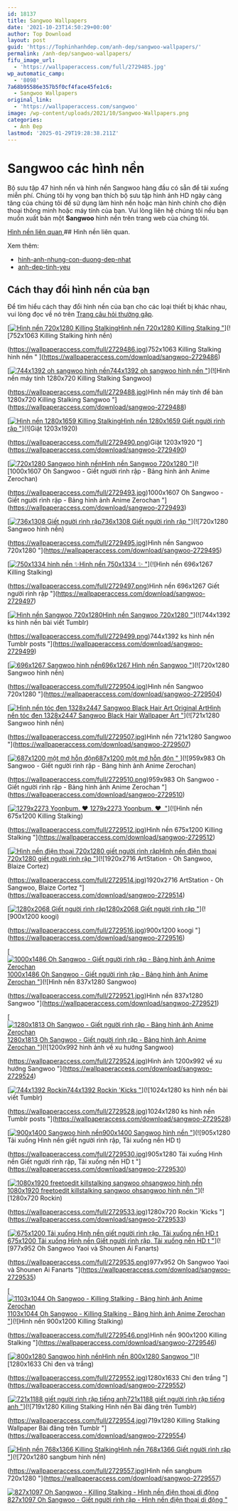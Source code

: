 ```yaml
---
id: 18137
title: Sangwoo Wallpapers
date: '2021-10-23T14:50:29+00:00'
author: Top Download
layout: post
guid: 'https://Tophinhanhdep.com/anh-dep/sangwoo-wallpapers/'
permalink: /anh-dep/sangwoo-wallpapers/
fifu_image_url:
  - 'https://wallpaperaccess.com/full/2729485.jpg'
wp_automatic_camp:
  - '8098'
7a68b95586e357b5f0cf4face45fe1c6:
  - Sangwoo Wallpapers
original_link:
  - 'https://wallpaperaccess.com/sangwoo'
image: /wp-content/uploads/2021/10/Sangwoo-Wallpapers.png
categories:
  - Ảnh Đẹp
lastmod: '2025-01-29T19:28:38.211Z'
---
```

# Sangwoo các hình nền

Bộ sưu tập 47 hình nền và hình nền Sangwoo hàng đầu có sẵn để tải xuống miễn phí. Chúng tôi hy vọng bạn thích bộ sưu tập hình ảnh HD ngày càng tăng của chúng tôi để sử dụng làm hình nền hoặc màn hình chính cho điện thoại thông minh hoặc máy tính của bạn. Vui lòng liên hệ chúng tôi nếu bạn muốn xuất bản một **Sangwoo** hình nền trên trang web của chúng tôi.

[Hình nền liên quan ](#related) ## Hình nền liên quan.

   
 Xem thêm:

   
- [hinh-anh-nhung-con-duong-dep-nhat](https://tophinhanhdep.com/hinh-nen-dep/hinh-anh-nhung-con-duong-dep-nhat/)
- [anh-dep-tinh-yeu](https://tophinhanhdep.com/anh-tinh-yeu/anh-dep-tinh-yeu/)

## Cách thay đổi hình nền của bạn

Để tìm hiểu cách thay đổi hình nền của bạn cho các loại thiết bị khác nhau, vui lòng đọc về nó trên [Trang câu hỏi thường gặp](https://tophinhanhdep.com/faq/).

  
[[![Hình nền 720x1280 Killing Stalking](https://wallpaperaccess.com/full/2729485.jpg)Hình nền 720x1280 Killing Stalking "](https://wallpaperaccess.com/download/sangwoo-2729485)](![752x1063 Killing Stalking hình nền)

(https://wallpaperaccess.com/full/2729486.jpg)752x1063 Killing Stalking hình nền " ](https://wallpaperaccess.com/download/sangwoo-2729486)

[[![744x1392 oh sangwoo hình nền](https://wallpaperaccess.com/full/2729487.jpg)744x1392 oh sangwoo hình nền "](https://wallpaperaccess.com/download/sangwoo-2729487)](![Hình nền máy tính 1280x720 Killing Stalking Sangwoo)

(https://wallpaperaccess.com/full/2729488.jpg)Hình nền máy tính để bàn 1280x720 Killing Stalking Sangwoo "](https://wallpaperaccess.com/download/sangwoo-2729488)

[[![Hình nền 1280x1659 Killing Stalking](https://wallpaperaccess.com/full/2729489.jpg)Hình nền 1280x1659 Giết người rình rập "](https://wallpaperaccess.com/download/sangwoo-2729489)](![Giật 1203x1920)

(https://wallpaperaccess.com/full/2729490.png)Giật 1203x1920 "](https://wallpaperaccess.com/download/sangwoo-2729490)

 [[![720x1280 Sangwoo hình nền](https://wallpaperaccess.com/full/2729492.jpg)Hình nền Sangwoo 720x1280 "](https://wallpaperaccess.com/download/sangwoo-2729492)](![1000x1607 Oh Sangwoo - Giết người rình rập - Bảng hình ảnh Anime Zerochan)

(https://wallpaperaccess.com/full/2729493.jpg)1000x1607 Oh Sangwoo - Giết người rình rập - Bảng hình ảnh Anime Zerochan "](https://wallpaperaccess.com/download/sangwoo-2729493)

[[![736x1308 Giết người rình rập](https://wallpaperaccess.com/full/2729494.jpg)736x1308 Giết người rình rập "](https://wallpaperaccess.com/download/sangwoo-2729494)](![720x1280 Sangwoo hình nền)

(https://wallpaperaccess.com/full/2729495.jpg)Hình nền Sangwoo 720x1280 "](https://wallpaperaccess.com/download/sangwoo-2729495)

[[![750x1334 hình nền ✨](https://wallpaperaccess.com/full/2729496.jpg)Hình nền 750x1334 ✨ "](https://wallpaperaccess.com/download/sangwoo-2729496)](![Hình nền 696x1267 Killing Stalking)

(https://wallpaperaccess.com/full/2729497.png)Hình nền 696x1267 Giết người rình rập "](https://wallpaperaccess.com/download/sangwoo-2729497)

[[![Hình nền Sangwoo 720x1280](https://wallpaperaccess.com/full/2729498.jpg)Hình nền Sangwoo 720x1280 "](https://wallpaperaccess.com/download/sangwoo-2729498)](![744x1392 ks hình nền bài viết Tumblr)

(https://wallpaperaccess.com/full/2729499.png)744x1392 ks hình nền Tumblr posts "](https://wallpaperaccess.com/download/sangwoo-2729499)

[[![696x1267 Sangwoo hình nền](https://wallpaperaccess.com/full/2729500.png)696x1267 Hình nền Sangwoo "](https://wallpaperaccess.com/download/sangwoo-2729500)](![720x1280 Sangwoo hình nền)

(https://wallpaperaccess.com/full/2729504.jpg)Hình nền Sangwoo 720x1280 "](https://wallpaperaccess.com/download/sangwoo-2729504)

[[![Hình nền tóc đen 1328x2447 Sangwoo Black Hair Art Original Art](https://wallpaperaccess.com/full/2729506.jpg)Hình nền tóc đen 1328x2447 Sangwoo Black Hair Wallpaper Art "](https://wallpaperaccess.com/download/sangwoo-2729506)](![721x1280 Sangwoo hình nền)

(https://wallpaperaccess.com/full/2729507.jpg)Hình nền 721x1280 Sangwoo "](https://wallpaperaccess.com/download/sangwoo-2729507)

[[![687x1200 một mớ hỗn độn](https://wallpaperaccess.com/full/2729509.jpg)687x1200 một mớ hỗn độn " ](https://wallpaperaccess.com/download/sangwoo-2729509)](![959x983 Oh Sangwoo - Giết người rình rập - Bảng hình ảnh Anime Zerochan)

(https://wallpaperaccess.com/full/2729510.png)959x983 Oh Sangwoo - Giết người rình rập - Bảng hình ảnh Anime Zerochan "](https://wallpaperaccess.com/download/sangwoo-2729510)

[[![1279x2273 Yoonbum. ♥ ️](https://wallpaperaccess.com/full/2729511.jpg)1279x2273 Yoonbum. ♥ ️ "](https://wallpaperaccess.com/download/sangwoo-2729511)](![Hình nền 675x1200 Killing Stalking)

(https://wallpaperaccess.com/full/2729512.jpg)Hình nền 675x1200 Killing Stalking "](https://wallpaperaccess.com/download/sangwoo-2729512)

[[![Hình nền điện thoại 720x1280 giết người rình rập](https://wallpaperaccess.com/full/2729513.png)Hình nền điện thoại 720x1280 giết người rình rập "](https://wallpaperaccess.com/download/sangwoo-2729513)](![1920x2716 ArtStation - Oh Sangwoo, Blaize Cortez)

(https://wallpaperaccess.com/full/2729514.jpg)1920x2716 ArtStation - Oh Sangwoo, Blaize Cortez "](https://wallpaperaccess.com/download/sangwoo-2729514)

[[![1280x2068 Giết người rình rập](https://wallpaperaccess.com/full/2729515.jpg)1280x2068 Giết người rình rập "](https://wallpaperaccess.com/download/sangwoo-2729515)](![900x1200 koogi)

(https://wallpaperaccess.com/full/2729516.jpg)900x1200 koogi "](https://wallpaperaccess.com/download/sangwoo-2729516)

[[![1000x1486 Oh Sangwoo - Giết người rình rập - Bảng hình ảnh Anime Zerochan](https://wallpaperaccess.com/full/2729517.jpg)1000x1486 Oh Sangwoo - Giết người rình rập - Bảng hình ảnh Anime Zerochan "](https://wallpaperaccess.com/download/sangwoo-2729517)](![Hình nền 837x1280 Sangwoo)

(https://wallpaperaccess.com/full/2729521.jpg)Hình nền 837x1280 Sangwoo "](https://wallpaperaccess.com/download/sangwoo-2729521)

[[![1280x1813 Oh Sangwoo - Giết người rình rập - Bảng hình ảnh Anime Zerochan](https://wallpaperaccess.com/full/2729523.jpg)1280x1813 Oh Sangwoo - Giết người rình rập - Bảng hình ảnh Anime Zerochan "](https://wallpaperaccess.com/download/sangwoo-2729523)](![1200x992 hình ảnh về xu hướng Sangwoo)

(https://wallpaperaccess.com/full/2729524.jpg)Hình ảnh 1200x992 về xu hướng Sangwoo "](https://wallpaperaccess.com/download/sangwoo-2729524)

[[![744x1392 Rockin](https://wallpaperaccess.com/full/2729525.jpg)744x1392 Rockin 'Kicks "](https://wallpaperaccess.com/download/sangwoo-2729525)](![1024x1280 ks hình nền bài viết Tumblr)

(https://wallpaperaccess.com/full/2729528.jpg)1024x1280 ks hình nền Tumblr posts "](https://wallpaperaccess.com/download/sangwoo-2729528)

[[![900x1400 Sangwoo hình nền](https://wallpaperaccess.com/full/2729529.jpg)900x1400 Sangwoo hình nền "](https://wallpaperaccess.com/download/sangwoo-2729529)](![905x1280 Tải xuống Hình nền giết người rình rập, Tải xuống nền HD t)

(https://wallpaperaccess.com/full/2729530.jpg)905x1280 Tải xuống Hình nền Giết người rình rập, Tải xuống nền HD t "](https://wallpaperaccess.com/download/sangwoo-2729530)

[[![1080x1920 freetoedit killstalking sangwoo ohsangwoo hình nền](https://wallpaperaccess.com/full/2729531.jpg)1080x1920 freetoedit killstalking sangwoo ohsangwoo hình nền "](https://wallpaperaccess.com/download/sangwoo-2729531)](![1280x720 Rockin)

(https://wallpaperaccess.com/full/2729533.jpg)1280x720 Rockin 'Kicks "](https://wallpaperaccess.com/download/sangwoo-2729533)

[[![675x1200 Tải xuống Hình nền giết người rình rập, Tải xuống nền HD t](https://wallpaperaccess.com/full/2364356.jpg)675x1200 Tải xuống Hình nền Giết người rình rập, Tải xuống nền HD t "](https://wallpaperaccess.com/download/sangwoo-2364356)](![977x952 Oh Sangwoo Yaoi và Shounen Ai Fanarts)

(https://wallpaperaccess.com/full/2729535.png)977x952 Oh Sangwoo Yaoi và Shounen Ai Fanarts "](https://wallpaperaccess.com/download/sangwoo-2729535)

[[![1103x1044 Oh Sangwoo - Killing Stalking - Bảng hình ảnh Anime Zerochan](https://wallpaperaccess.com/full/2729541.png)1103x1044 Oh Sangwoo - Killing Stalking - Bảng hình ảnh Anime Zerochan "](https://wallpaperaccess.com/download/sangwoo-2729541)](![Hình nền 900x1200 Killing Stalking)

(https://wallpaperaccess.com/full/2729546.png)Hình nền 900x1200 Killing Stalking "](https://wallpaperaccess.com/download/sangwoo-2729546)

[[![800x1280 Sangwoo hình nền](https://wallpaperaccess.com/full/2729547.jpg)Hình nền 800x1280 Sangwoo "](https://wallpaperaccess.com/download/sangwoo-2729547)](![1280x1633 Chỉ đen và trắng)

(https://wallpaperaccess.com/full/2729552.jpg)1280x1633 Chỉ đen trắng "](https://wallpaperaccess.com/download/sangwoo-2729552)

[[![721x1188 giết người rình rập tiếng anh](https://wallpaperaccess.com/full/2729553.png)721x1188 giết người rình rập tiếng anh "](https://wallpaperaccess.com/download/sangwoo-2729553)](![719x1280 Killing Stalking Hình nền Bài đăng trên Tumblr)

(https://wallpaperaccess.com/full/2729554.jpg)719x1280 Killing Stalking Wallpaper Bài đăng trên Tumblr "](https://wallpaperaccess.com/download/sangwoo-2729554)

[[![Hình nền 768x1366 Killing Stalking](https://wallpaperaccess.com/full/2729555.png)Hình nền 768x1366 Giết người rình rập "](https://wallpaperaccess.com/download/sangwoo-2729555)](![720x1280 sangbum hình nền)

(https://wallpaperaccess.com/full/2729557.jpg)Hình nền sangbum 720x1280 "](https://wallpaperaccess.com/download/sangwoo-2729557)

[![827x1097 Oh Sangwoo - Killing Stalking - Hình nền điện thoại di động](https://wallpaperaccess.com/full/2729558.jpg)827x1097 Oh Sangwoo - Giết người rình rập - Hình nền điện thoại di động "](https://wallpaperaccess.com/download/sangwoo-2729558)

